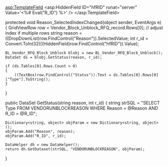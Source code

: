 <asp:TemplateField>
    <ItemTemplate>
        <asp:HiddenField ID="hfRID" runat="server" Value='<%# Eval("R_ID") %>' />
    </ItemTemplate>
</asp:TemplateField>

protected void Reason_SelectedIndexChanged(object sender, EventArgs e)
{
    GridViewRow row = Vendor_Block_Unblock_RFQ_record.Rows[0]; // adjust index if multiple rows
    string reason = ((DropDownList)row.FindControl("Reason")).SelectedValue;
    int r_id = Convert.ToInt32(((HiddenField)row.FindControl("hfRID")).Value);

    BL_Vendor_RFQ_Block_Unblock blobj = new BL_Vendor_RFQ_Block_Unblock();
    DataSet ds = blobj.GetStatus(reason, r_id);

    if (ds.Tables[0].Rows.Count > 0)
    {
        ((TextBox)row.FindControl("Status")).Text = ds.Tables[0].Rows[0]["Type"].ToString();
    }
}



public DataSet GetStatus(string reason, int r_id)
{
    string strSQL = "SELECT Type FROM VENDORUNBLOCKREASON WHERE Reason = @Reason AND R_ID = @R_ID";

    Dictionary<string, object> objParam = new Dictionary<string, object>();
    objParam.Add("Reason", reason);
    objParam.Add("R_ID", r_id);

    DataHelper dh = new DataHelper();
    return dh.GetDataset(strSQL, "VENDORUNBLOCKREASON", objParam);
}
